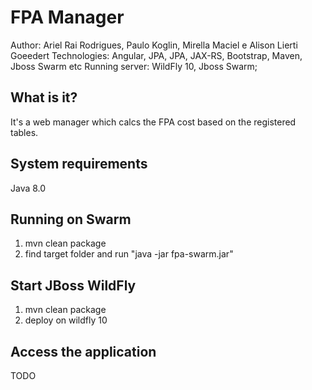 FPA Manager
========================
Author: Ariel Rai Rodrigues, Paulo Koglin, Mirella Maciel e Alison Lierti Goeedert 
Technologies: Angular, JPA, JPA, JAX-RS, Bootstrap, Maven, Jboss Swarm etc
Running server: WildFly 10, Jboss Swarm;

What is it?
-----------
It's a web manager which calcs the FPA cost based on the registered tables. 

System requirements
-------------------

Java 8.0

Running on Swarm 
-------------------------
1. mvn clean package
2. find target folder and run "java -jar fpa-swarm.jar"

Start JBoss WildFly 
-------------------------

1. mvn clean package
2. deploy on wildfly 10
 
Access the application 
---------------------

TODO 

